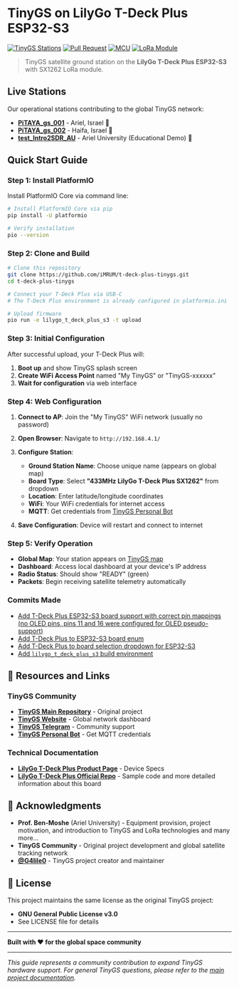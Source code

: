 
# TinyGS on LilyGo T-Deck Plus ESP32-S3

[![TinyGS Stations](https://img.shields.io/badge/Ground%20Stations-3%20Ready-green)](https://tinygs.com/stations) [![Pull Request](https://img.shields.io/badge/Device-LILYGO®%20T--Deck%20Plus-blue)](https://lilygo.cc/products/t-deck-plus-1) [![MCU](https://img.shields.io/badge/MCU-ESP32--S3-red)](https://www.espressif.com/en/products/socs/esp32-s3) [![LoRa Module](https://img.shields.io/badge/LoRa%20Module-SX1262-orange)](https://www.semtech.com/products/wireless-rf/lora-connect/sx1262)

> TinyGS satellite ground station on the **LilyGo T-Deck Plus ESP32-S3** with SX1262 LoRa module.

##  Live Stations

Our operational stations contributing to the global TinyGS network:

-   **[PiTAYA_gs_001](https://tinygs.com/station/PiTAYA_gs_001@393436548)** - Ariel, Israel 📍
-   **[PiTAYA_gs_002](https://tinygs.com/station/PiTAYA_gs_002@393436548)** - Haifa, Israel 📍
-   **[test_Intro2SDR_AU](https://tinygs.com/station/test_Intro2SDR_AU@393436548)** - Ariel University (Educational Demo) 📍

##  Quick Start Guide

### Step 1: Install PlatformIO

Install PlatformIO Core via command line:

```bash
# Install PlatformIO Core via pip
pip install -U platformio

# Verify installation
pio --version

```

### Step 2: Clone and Build

```bash
# Clone this repository
git clone https://github.com/iMRUM/t-deck-plus-tinygs.git
cd t-deck-plus-tinygs

# Connect your T-Deck Plus via USB-C
# The T-Deck Plus environment is already configured in platformio.ini

# Upload firmware
pio run -e lilygo_t_deck_plus_s3 -t upload

```

### Step 3: Initial Configuration

After successful upload, your T-Deck Plus will:

1.  **Boot up** and show TinyGS splash screen
2.  **Create WiFi Access Point** named "My TinyGS" or "TinyGS-xxxxxx"
3.  **Wait for configuration** via web interface

### Step 4: Web Configuration

1.  **Connect to AP**: Join the "My TinyGS" WiFi network (usually no password)
    
2.  **Open Browser**: Navigate to `http://192.168.4.1/`
    
3.  **Configure Station**:
    
    -   **Ground Station Name**: Choose unique name (appears on global map)
    -   **Board Type**: Select **"433MHz LilyGo T-Deck Plus SX1262"** from dropdown
    -   **Location**: Enter latitude/longitude coordinates
    -   **WiFi**: Your WiFi credentials for internet access
    -   **MQTT**: Get credentials from [TinyGS Personal Bot](https://t.me/tinygs_personal_bot)
4.  **Save Configuration**: Device will restart and connect to internet
    

### Step 5: Verify Operation

-   **Global Map**: Your station appears on [TinyGS map](https://tinygs.com/stations)
-   **Dashboard**: Access local dashboard at your device's IP address
-   **Radio Status**: Should show "READY" (green)
-   **Packets**: Begin receiving satellite telemetry automatically

### Commits Made
-   [Add T-Deck Plus ESP32-S3 board support with correct pin mappings (no OLED pins, pins 11 and 16 were configured for OLED pseudo-support)](https://github.com/G4lile0/tinyGS/commit/89acfcfc8a67934adc27844fd8d9255e2074b2e7)
-   [Add T-Deck Plus to ESP32-S3 board enum](https://github.com/G4lile0/tinyGS/commit/46611b95b09cfbc87426601bef6e5438e590102f)
-   [Add T-Deck Plus to board selection dropdown for ESP32-S3](https://github.com/G4lile0/tinyGS/commit/da861c42294cdeceebb34a8ca5e6ebde961d4492)
-   [Add `lilygo_t_deck_plus_s3` build environment](https://github.com/G4lile0/tinyGS/commit/ebabc8cb8b3ebc27f36096e643eb0db1ea9b033c)

## 🔗 Resources and Links

### TinyGS Community

-   **[TinyGS Main Repository](https://github.com/G4lile0/tinyGS)** - Original project
-   **[TinyGS Website](https://tinygs.com/)** - Global network dashboard
-   **[TinyGS Telegram](https://t.me/joinchat/DmYSElZahiJGwHX6jCzB3Q)** - Community support
-   **[TinyGS Personal Bot](https://t.me/tinygs_personal_bot)** - Get MQTT credentials

### Technical Documentation

-   **[LilyGo T-Deck Plus Product Page](https://lilygo.cc/products/t-deck-plus-1)** - Device Specs
-   **[LilyGo T-Deck Plus Official Repo](https://github.com/Xinyuan-LilyGO/T-Deck)** - Sample code and more detailed information about this board


## 🙏 Acknowledgments

-   **Prof. Ben-Moshe** (Ariel University) - Equipment provision, project motivation, and introduction to TinyGS and LoRa technologies and many more...
-   **TinyGS Community** - Original project development and global satellite tracking network
-   **[@G4lile0](https://github.com/G4lile0)** - TinyGS project creator and maintainer


## 📜 License

This project maintains the same license as the original TinyGS project:

-   **GNU General Public License v3.0**
-   See LICENSE file for details

----------

**Built with ❤️ for the global space community**  

----------

_This guide represents a community contribution to expand TinyGS hardware support. For general TinyGS questions, please refer to the [main project documentation](https://github.com/G4lile0/tinyGS)._
